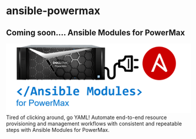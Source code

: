 # ansible-powermax
## Coming soon…. Ansible Modules for PowerMax
![Ansible Modules for PowerMax](/ansiblepowermax.png)
Tired of clicking around, go YAML! Automate end-to-end resource provisioning and management workflows with consistent and repeatable steps with Ansible Modules for PowerMax.
